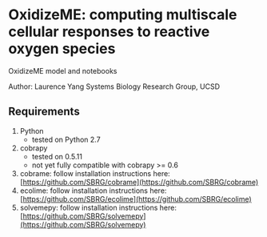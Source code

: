 # OxidizeME: computing multiscale cellular responses to reactive oxygen species
OxidizeME model and notebooks

Author: Laurence Yang
Systems Biology Research Group, UCSD

## Requirements
1. Python
    - tested on Python 2.7
1. cobrapy
    - tested on 0.5.11
    - not yet fully compatible with cobrapy >= 0.6
1. cobrame: follow installation instructions here: [https://github.com/SBRG/cobrame](https://github.com/SBRG/cobrame)
1. ecolime: follow installation instructions here: [https://github.com/SBRG/ecolime](https://github.com/SBRG/ecolime)
1. solvemepy: follow installation instructions here: [https://github.com/SBRG/solvemepy](https://github.com/SBRG/solvemepy)
